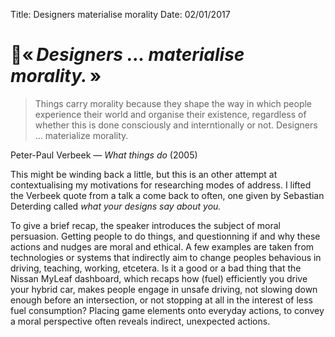 Title: Designers materialise morality
Date: 02/01/2017

# « *Designers ... materialise morality.* »

> Things carry morality because they shape the way in which people experience their world and organise their existence, regardless of whether this is done consciously and interntionally or not. Designers ... materialize morality.

Peter-Paul Verbeek — *What things do* (2005)

This might be winding back a little, but this is an other attempt at contextualising my motivations for researching modes of address. I lifted the Verbeek quote from a talk a come back to often, one given by Sebastian Deterding called *what your designs say about you.*

To give a brief recap, the speaker introduces the subject of moral persuasion. Getting people to do things, and questionning if and why these actions and nudges are moral and ethical. A few examples are taken from technologies or systems that indirectly aim to change peoples behavious in driving, teaching, working, etcetera. Is it a good or a bad thing that the Nissan MyLeaf dashboard, which recaps how (fuel) efficiently you drive your hybrid car, makes people engage in unsafe driving, not slowing down enough before an intersection, or not stopping at all in the interest of less fuel consumption? Placing game elements onto everyday actions, to convey a moral perspective often reveals indirect, unexpected actions. 
